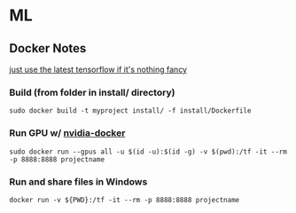 # ML

## Docker Notes

[just use the latest tensorflow if it's nothing fancy](https://www.tensorflow.org/install/)

### Build (from folder in install/ directory)
```
sudo docker build -t myproject install/ -f install/Dockerfile
```

### Run GPU w/ [nvidia-docker](https://github.com/NVIDIA/nvidia-docker)
```
sudo docker run --gpus all -u $(id -u):$(id -g) -v $(pwd):/tf -it --rm -p 8888:8888 projectname
```

### Run and share files in Windows
```
docker run -v ${PWD}:/tf -it --rm -p 8888:8888 projectname
```
